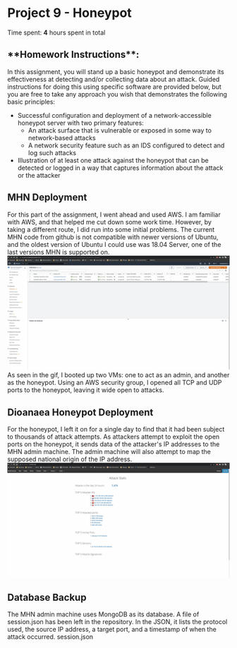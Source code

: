 # Project 9 - Honeypot

Time spent: **4** hours spent in total

<h2>**Homework Instructions**:</h2> 
In this assignment, you will stand up a basic honeypot and demonstrate its effectiveness at detecting and/or collecting data about an attack. Guided instructions for doing this using specific software are provided below, but you are free to take any approach you wish that demonstrates the following basic principles:

- Successful configuration and deployment of a network-accessible honeypot server with two primary features:
  - An attack surface that is vulnerable or exposed in some way to network-based attacks
  - A network security feature such as an IDS configured to detect and log such attacks
- Illustration of at least one attack against the honeypot that can be detected or logged in a way that captures information about the attack or the attacker

<h2>MHN Deployment</h2>
For this part of the assignment, I went ahead and used AWS. I am familiar with AWS, and that helped me cut down some work time. However, by taking a different route, I did run into some initial problems. The current MHN code from github is not compatible with newer versions of Ubuntu, and the oldest version of Ubuntu I could use was 18.04 Server, one of the last versions MHN is supported on.
<img src="aws.gif" alt="AWS">
As seen in the gif, I booted up two VMs: one to act as an admin, and another as the honeypot. Using an AWS security group, I opened all TCP and UDP ports to the honeypot, leaving it wide open to attacks.

<h2>Dioanaea Honeypot Deployment</h2>
For the honeypot, I left it on for a single day to find that it had been subject to thousands of attack attempts. As attackers attempt to exploit the open ports on the honeypot, it sends data of the attacker's IP addresses to the MHN admin machine. The admin machine will also attempt to map the supposed national origin of the IP address.
<img src="honeypot.gif" alt="Honeypot">

<h2>Database Backup</h2>
The MHN admin machine uses MongoDB as its database. A file of session.json has been left in the repository. In the JSON, it lists the protocol used, the source IP address, a target port, and a timestamp of when the attack occurred. 
<a src="session.json">session.json</a>
